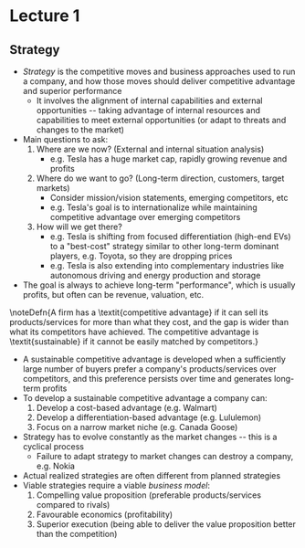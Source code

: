 # Lecture 1

## Strategy

* *Strategy* is the competitive moves and business approaches used to run a company, and how those moves should deliver competitive advantage and superior performance
	* It involves the alignment of internal capabilities and external opportunities -- taking advantage of internal resources and capabilities to meet external opportunities (or adapt to threats and changes to the market)
* Main questions to ask:
	1. Where are we now? (External and internal situation analysis)
		* e.g. Tesla has a huge market cap, rapidly growing revenue and profits
	2. Where do we want to go? (Long-term direction, customers, target markets)
		* Consider mission/vision statements, emerging competitors, etc
		* e.g. Tesla's goal is to internationalize while maintaining competitive advantage over emerging competitors
	3. How will we get there?
		* e.g. Tesla is shifting from focused differentiation (high-end EVs) to a "best-cost" strategy similar to other long-term dominant players, e.g. Toyota, so they are dropping prices
		* e.g. Tesla is also extending into complementary industries like autonomous driving and energy production and storage
* The goal is always to achieve long-term "performance", which is usually profits, but often can be revenue, valuation, etc.

\noteDefn{A firm has a \textit{competitive advantage} if it can sell its products/services for more than what they cost, and the gap is wider than what its competitors have achieved. The competitive advantage is \textit{sustainable} if it cannot be easily matched by competitors.}

* A sustainable competitive advantage is developed when a sufficiently large number of buyers prefer a company's products/services over competitors, and this preference persists over time and generates long-term profits
* To develop a sustainable competitive advantage a company can:
	1. Develop a cost-based advantage (e.g. Walmart)
	2. Develop a differentiation-based advantage (e.g. Lululemon)
	3. Focus on a narrow market niche (e.g. Canada Goose)
* Strategy has to evolve constantly as the market changes -- this is a cyclical process
	* Failure to adapt strategy to market changes can destroy a company, e.g. Nokia
* Actual realized strategies are often different from planned strategies
* Viable strategies require a viable *business model*:
	1. Compelling value proposition (preferable products/services compared to rivals)
	2. Favourable economics (profitability)
	3. Superior execution (being able to deliver the value proposition better than the competition)

